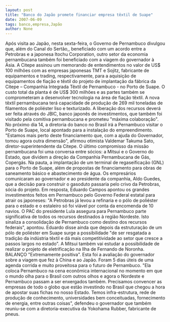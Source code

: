 ```yaml
---
layout: post
title: "Banco do Japão promete financiar empresa têxtil de Suape"
date: 2007-06-09
tags: banco,empresa,Japão
author: None
---
```

Ap&oacute;s visita ao Jap&atilde;o, nesta sexta-feira, o Governo de Pernambuco divulgou que, al&eacute;m do Canal do Sert&atilde;o,, beneficiado com um acordo entre a Petrobras e a japonesa Itochu Corporation, outro setor da economia pernambucana tamb&eacute;m foi beneficiado com a viagem do governador &agrave; &Aacute;sia.
A Citepe assinou um memorando de entendimentos no valor de US$ 100 milh&otilde;es com as empresas japonesas TMT e Sojitz, fabricante de equipamentos e trading, respectivamente, para a aquisi&ccedil;&atilde;o de equipamentos de fia&ccedil;&atilde;o e t&ecirc;xtil do projeto de implanta&ccedil;&atilde;o da f&aacute;brica da Citepe &ndash; Companhia Integrada T&ecirc;xtil de Pernambuco - no Porto de Suape. 
O custo total da planta &eacute; de US$ 300 milh&otilde;es e as partes tamb&eacute;m se comprometeram a desenvolver tecnologia na &aacute;rea de fia&ccedil;&atilde;o t&ecirc;xtil. A nova t&ecirc;xtil pernambucana ter&aacute; capacidade de produ&ccedil;&atilde;o de 269 mil toneladas de filamentos de poli&eacute;ster liso e texturizado. 
A libera&ccedil;&atilde;o dos recursos dever&aacute; ser feita atrav&eacute;s do JBIC, banco japon&ecirc;s de investimentos, que tamb&eacute;m foi visitado pela comitiva pernambucana e prometeu &quot;m&aacute;xima colabora&ccedil;&atilde;o&quot;. No pr&oacute;ximo dia 14, a diretoria do banco no Brasil ir&aacute; a Pernambuco visitar o Porto de Suape, local apontado para a instala&ccedil;&atilde;o do empreendimento. 
&quot;Estamos mais perto deste financiamento que, com a ajuda do Governador, tomou agora outra dimens&atilde;o&quot;, afirmou otimista Valdemar Takuma Sato, diretor-superintendente da Citepe. 
O &uacute;ltimo compromisso da miss&atilde;o pernambucana foi uma conversa entre s&oacute;cios: a Mitsui e o Governo do Estado, que dividem a dire&ccedil;&atilde;o da Companhia Pernambucana de G&aacute;s, Coperg&aacute;s. Na pauta, a implanta&ccedil;&atilde;o de um terminal de regaseifica&ccedil;&atilde;o (GNL) para o Porto de Suape, al&eacute;m de propostas de financiamento para obras de saneamento b&aacute;sico e abastecimento de &aacute;gua. 
Os empres&aacute;rios comunicaram ao governador e ao presidente da companhia, Aldo Guedes, que a decis&atilde;o para construir o gasoduto passaria pelo crivo da Petrobras, s&oacute;cia do projeto. Em resposta, Eduardo Campos apontou os grandes investimentos feitos em Pernambuco pelo Governo Federal estatal para atrair os japoneses: 
&quot;A Petrobras j&aacute; levou a refinaria e o p&oacute;lo de poli&eacute;ster para o estado e o estaleiro s&oacute; foi vi&aacute;vel por conta da encomenda de 10 navios. O PAC do presidente Lula assegura para Pernambuco parte significativa de todos os recursos destinados &agrave; regi&atilde;o Nordeste. Isto sinaliza a consolida&ccedil;&atilde;o de Pernambuco como destino dos recursos federais&quot;, apontou. 
Eduardo disse ainda que depois da estrutura&ccedil;&atilde;o de um p&oacute;lo de poli&eacute;ster em Suape surge a possibilidade &quot;de ser resgatada a tradi&ccedil;&atilde;o da ind&uacute;stria t&ecirc;xtil e d&aacute; mais competitividade ao setor que cresce a passos largos no estado&quot;. A Mitsui tamb&eacute;m vai estudar a possibilidade de realizar o projeto de eletrifica&ccedil;&atilde;o na Ilha de Fernando de Noronha. 
BALAN&Ccedil;O 
&quot;Extremamente positiva&quot;. Esta foi a avalia&ccedil;&atilde;o do governador sobre a viagem que fez &agrave; China e ao Jap&atilde;o. Foram 5 dias &uacute;teis de uma agenda corrida e muito proveitosa para o futuro de Pernambuco. 
&quot;Ela coloca Pernambuco na cena econ&ocirc;mica internacional no momento em que o mundo olha para o Brasil com outros olhos e agora o Nordeste e Pernambuco passam a ser enxergados tamb&eacute;m. Precisamos convencer as empresas de todo o globo que est&atilde;o investindo no Brasil que chegou a hora de apostar suas fichas no nosso Estado. Temos infra-estrutura, rede de produ&ccedil;&atilde;o de conhecimento, universidades bem conceituadas, fornecimento de energia, entre outras coisas&quot;, defendeu o governador que tamb&eacute;m reuniu-se com a diretoria-executiva da Yokohama Rubber, fabricante de pneus.  